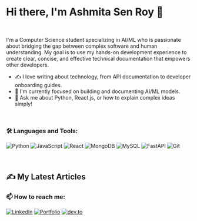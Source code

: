 # Hi there, I'm Ashmita Sen Roy 👋

<br/>

I'm a Computer Science student specializing in AI/ML who is passionate about bridging the gap between complex software and human understanding. My goal is to use my hands-on development experience to create clear, concise, and effective technical documentation that empowers other developers.

- ✍️ I love writing about technology, from API documentation to developer onboarding guides.
- 🧠 I'm currently focused on building and documenting AI/ML models.
- 💬 Ask me about Python, React.js, or how to explain complex ideas simply!

<br/>

### 🛠️ Languages and Tools:

![Python](https://img.shields.io/badge/python-3670A0?style=for-the-badge&logo=python&logoColor=ffdd54)
![JavaScript](https://img.shields.io/badge/javascript-%23323330.svg?style=for-the-badge&logo=javascript&logoColor=%23F7DF1E)
![React](https://img.shields.io/badge/react-%2320232a.svg?style=for-the-badge&logo=react&logoColor=%2361DAFB)
![MongoDB](https://img.shields.io/badge/MongoDB-%234EA94B.svg?style=for-the-badge&logo=mongodb&logoColor=white)
![MySQL](https://img.shields.io/badge/mysql-%234479A1.svg?style=for-the-badge&logo=mysql&logoColor=white)
![FastAPI](https://img.shields.io/badge/FastAPI-005571?style=for-the-badge&logo=fastapi)
![Git](https://img.shields.io/badge/git-%23F05033.svg?style=for-the-badge&logo=git&logoColor=white)

<br/>


## ✍️ My Latest Articles

<!--BLOG-POST-LIST:START-->
<!--BLOG-POST-LIST:END-->

### 📫 How to reach me:

[![LinkedIn](https://img.shields.io/badge/linkedin-%230077B5.svg?style=for-the-badge&logo=linkedin&logoColor=white)](https://linkedin.com/in/ashmita-sen-roy-784b8b272)
[![Portfolio](https://img.shields.io/badge/Portfolio-00b386?style=for-the-badge&logo=About.me&logoColor=white)](https://ashmitas-portfolio.onrender.com/)
[![dev.to](https://img.shields.io/badge/dev.to-0A0A0A?style=for-the-badge&logo=dev.to&logoColor=white)](https://dev.to/ashmitasenroy)
